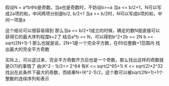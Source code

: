假设N = a*b中b是奇数。当a也是奇数时，不妨设b>=a
当a <= b/2+1，N可以写成2a项的和，中间两项分别是b/2, b/2+1
当a >= b/2时，N可以写成b项的和，中间一项是a


这个结论可以很容易得到
那么当a == b/2+1成立的时候，确定的数N就直接可以获得它的最大序列程度k+2了
结合a*b == N，可以得到b^2+2b == 2N b == sqrt(2N+1)-1
那么也就是说，2N+1是一个完全平方数，在65位整数+1范围内 找出最大的完全平方奇数

实际上，可以逆过来，完全平方奇数开方后也是一个奇数，那么找出这样的奇数就是O(1)的事情了
由(K^2 - 1)/2<= 2^64 有K <= sqrt(2^65+1) K <= sqrt(2)*2^32
找出在此条件下最大的奇数，而结果N=(K^2-1)/2，这个数可以被sqrt(2N+1)+1个整数的连续序列和表示


